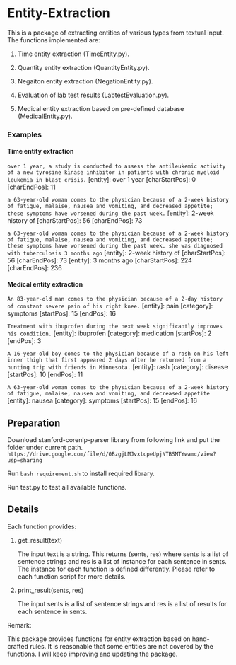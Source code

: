 # Entity-Extraction

This is a package of extracting entities of various types from textual input. The functions implemented are: 

1. Time entity extraction (TimeEntity.py).
 
2. Quantity entity extraction (QuantityEntity.py).

3. Negaiton entity extraction (NegationEntity.py).

4. Evaluation of lab test results (LabtestEvaluation.py).

5. Medical entity extraction based on pre-defined database (MedicalEntity.py).

### Examples 

#### Time entity extraction 
`over 1 year, a study is conducted to assess the antileukemic activity of a new tyrosine kinase inhibitor in patients with chronic myeloid leukemia in blast crisis.`
[entity]:  over 1 year [charStartPos]:  0 [charEndPos]:  11

`a 63-year-old woman comes to the physician because of a 2-week history of fatigue, malaise, nausea and vomiting, and decreased appetite; these symptoms have worsened during the past week.`
[entity]:  2-week history of [charStartPos]:  56 [charEndPos]:  73

`a 63-year-old woman comes to the physician because of a 2-week history of fatigue, malaise, nausea and vomiting, and decreased appetite; these symptoms have worsened during the past week. she was diagnosed with tuberculosis 3 months ago`
[entity]:  2-week history of [charStartPos]:  56 [charEndPos]:  73
[entity]:  3 months ago [charStartPos]:  224 [charEndPos]:  236

#### Medical entity extraction 
`An 83-year-old man comes to the physician because of a 2-day history of constant severe pain of his right knee.`
[entity]:  pain   [category]:  symptoms   [startPos]:  15  [endPos]:  16
  
`Treatment with ibuprofen during the next week significantly improves his condition.`
[entity]:  ibuprofen  [category]:  medication  [startPos]:  2  [endPos]:  3
 
`A 16-year-old boy comes to the physician because of a rash on his left inner thigh that first appeared 2 days after he returned from a hunting trip with friends in Minnesota.`
[entity]:  rash  [category]:  disease  [startPos]:  10  [endPos]:  11

`A 63-year-old woman comes to the physician because of a 2-week history of fatigue, malaise, nausea and vomiting, and decreased appetite`
[entity]:  nausea [category]:  symptoms [startPos]:  15 [endPos]:  16


## Preparation 

Download stanford-corenlp-parser library from following link and put the folder under current path.
``https://drive.google.com/file/d/0BzgjLMJvxtcpeUpjNTBSMTYwamc/view?usp=sharing``

Run ``bash requirement.sh`` to install required library.

Run test.py to test all available functions.


## Details

Each function provides:

1. get_result(text)

    The input text is a string. This returns (sents, res) where sents is a list of sentence strings and res is a list of instance for each sentence in sents. The instance for each function is defined differently. Please refer to each function script for more details.

2. print_result(sents, res)

    The input sents is a list of sentence strings and res is a list of results for each sentence in sents.


Remark:

This package provides functions for entity extraction based on hand-crafted rules. It is reasonable that some entities are not covered by the functions. I will keep improving and updating the package.
